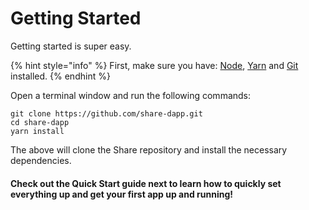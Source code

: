 # Getting Started

Getting started is super easy.

{% hint style="info" %}
First, make sure you have: [Node](https://nodejs.org/dist/latest-v12.x/), [Yarn](https://classic.yarnpkg.com/en/docs/install/) and [Git](https://git-scm.com/downloads) installed.
{% endhint %}

Open a terminal window and run the following commands:

```
git clone https://github.com/share-dapp.git
cd share-dapp
yarn install
```

The above will clone the Share repository and install the necessary dependencies.

#### Check out the Quick Start guide next to learn how to quickly set everything up and get your first app up and running!
